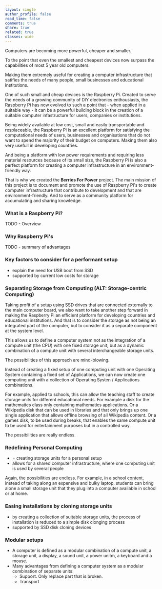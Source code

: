 ```yaml
---
layout: single
author_profile: false
read_time: false
comments: true
share: true
related: true
classes: wide
---
```


Computers are becoming more powerful, cheaper and smaller.

To the point that even the smallest and cheapest devices now surpass the capabilities of most 5 year old computers.

Making them extremely useful for creating a computer infrastructure that satifies the needs of many people, small businesses and educational institutions. 

One of such small and cheap devices is the Raspberry Pi. Created to serve the needs of a growing community of DIY electronics enthousiasts, the Raspberry Pi has now evolved to such a point that - when applied in a suitable way - it can be a powerful building block in the creation of a suitable computer infastructure for users, companies or institutions. 

Being widely available at low cost, small and easily transportable and resplaceable, the Raspberry Pi is an excellent platform for satisfying the computational needs of users, businesses and organisations that do not want to spend the majority of their budget on computers. Making them also very usefull in developing countries. 

And being a platform with low power requirements and requiring less material resources because of its small size, the Raspberry Pi is also a perfect platform for creating a computer infrastructure in an environment-friendly way.

That is why we created the **Berries For Power** project. The main mission of this project is to document and promote the use of Raspberry Pi's to create computer infrastructure that contribute to development and that are environment-friendly. And to serve as a community platform for accumulating and sharing knowledge. 


### What is a Raspberry Pi?

TODO - Overview

### Why Raspberry Pi's

TODO - summary of advantages

### Key factors to consider for a performant setup

- explain the need for USB boot from SSD
- supported by current low costs for storage


### Separating Storage from Computing (ALT: Storage-centric Computing)

Taking profit of a setup using SSD drives that are connected externally to the main computer board, we also want to take another step forward in making the Raspberry Pi an efficient platform for developing countries and educational institutions. And that is to consider the storage as not being an integrated part of the computer, but to consider it as a separate component at the system level.

This allows us to define a computer system not as the integration of a compute unit (the CPU) with one fixed storage unit, but as a dynamic combination of a compute unit with several interchangeable storage units.

The possibilities of this approach are mind-blowing. 

Instead of creating a fixed setup of one computing unit with one Operating System containing a fixed set of Applications, we can now create one computing unit with a collection of Operating Systen / Applications combinations.

For example, applied to schools, this can allow the teaching staff to create storage units for different educational needs. For example a disk for the mathematics class only containing mathematics applications. Or a Wikipedia disk that can be used in libraries and that only brings up one single application that allows offline browsing of all Wikipedia content. Or a games disk, to be used during breaks, that enables the same compute unit to be used for entertainment purposes but in a controlled way. 

The possibilities are really endless. 

### Redefining Personal Computing 
 
- = creating storage units for a personal setup
- allows for a shared computer infrastructure, where one computing unit is used by several people

Again, the possibilities are endless. For example, in a school content, instead of taking along an expensive and bulky laptop, students can bring alone a small storage unit that they plug into a computer available in school or at home.

### Easing installations by cloning storage units

- by creating a collection of suitable storage units, the process of installation is reduced to a simple disk clonging process
- supported by SSD disk cloning devices

### Modular setups

- A computer is defined as a modular combination of a compute unit, a storage unit, a display, a sound unit, a power unitm, a keyboard and a mouse. 
- Many advantages from defining a computer system as a modular combination of separate units:
  - Support. Only replace part that is broken.
  - Transport










